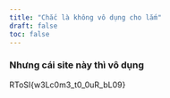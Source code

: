 ```yaml
---
title: "Chắc là không vô dụng cho lắm"
draft: false
toc: false
---
```


### Nhưng cái site này thì vô dụng

RToSI{w3Lc0m3_t0_0uR_bL09}

